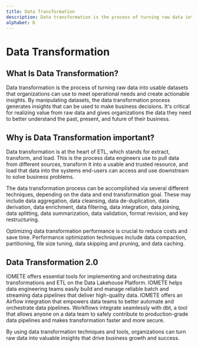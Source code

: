 ```yaml
---
title: Data Transformation
description: Data transformation is the process of turning raw data into usable datasets that organizations can use to meet operational needs and create actionable insights. By manipulating datasets, the data transformation process generates insights that can be used to make business decisions.
alphabet: D
---
```


# Data Transformation

## What Is Data Transformation?

Data transformation is the process of turning raw data into usable datasets that organizations can use to meet operational needs and create actionable insights. By manipulating datasets, the data transformation process generates insights that can be used to make business decisions. It's critical for realizing value from raw data and gives organizations the data they need to better understand the past, present, and future of their business.

## Why is Data Transformation important?

Data transformation is at the heart of ETL, which stands for extract, transform, and load. This is the process data engineers use to pull data from different sources, transform it into a usable and trusted resource, and load that data into the systems end-users can access and use downstream to solve business problems.

The data transformation process can be accomplished via several different techniques, depending on the data and end transformation goal. These may include data aggregation, data cleansing, data de-duplication, data derivation, data enrichment, data filtering, data integration, data joining, data splitting, data summarization, data validation, format revision, and key restructuring.

Optimizing data transformation performance is crucial to reduce costs and save time. Performance optimization techniques include data compaction, partitioning, file size tuning, data skipping and pruning, and data caching.

## Data Transformation 2.0

IOMETE offers essential tools for implementing and orchestrating data transformations and ETL on the Data Lakehouse Platform. IOMETE helps data engineering teams easily build and manage reliable batch and streaming data pipelines that deliver high-quality data. IOMETE offers an Airflow integration that empowers data teams to better automate and orchestrate data pipelines. Workflows integrate seamlessly with dbt, a tool that allows anyone on a data team to safely contribute to production-grade data pipelines and makes transformation faster and more secure.

By using data transformation techniques and tools, organizations can turn raw data into valuable insights that drive business growth and success.
